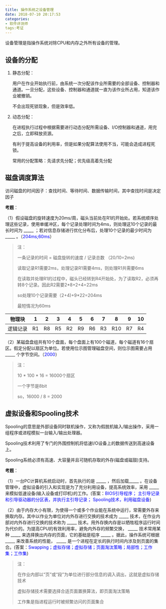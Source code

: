 ```yaml
---
title: 操作系统之设备管理
date: 2018-07-10 20:17:53
categories: 
- 软件评测师
tags:考证
---
```


设备管理是指操作系统对除CPU和内存之外所有设备的管理。

## 设备的分配

1. 静态分配：

   用户在作业开始执行前，由系统一次分配该作业所需要的全部设备、控制器和通道。一旦分配，这些设备、控制器和通道就一直为该作业所占用，知道该作业被撤销。
   
   不会出现死锁现象，但是效率低。
   
2. 动态分配：
  
   在进程执行过程中根据需要进行动态分配所需设备、I/O控制器和通道，用完之后，立即释放资源。
   
   有利于提高设备的利用率，但是如果分配算法使用不当，可能会造成进程死锁。
   
   常用的分配策略：先请求先分配；优先级高着先分配
   
   
## 磁盘调度算法

访问磁盘的时间因子：查找时间、等待时间、数据传输时间，其中查找时间是决定因子

**考题**：

（1）假设磁盘的旋转速度为20ms/周，磁头当前处在R1的开始处。若系统顺序处理这些记录，使用单缓冲区，每个记录处理时间为4ms，则处理这10个记录的最长时间为 \_\_\_\_\_ ；若对信息存储进行优化分布后，处理10个记录的最少时间为 \_\_\_\_\_ 。（<font color=blue>204ms;60ms</font>）

> 注：
> 
> 一条记录的时间 = 磁盘旋转的速度 / 记录总数 （20/10=2ms)
> 
> 读取记录R1需要2ms，处理记录R1需要4ms，则处理R1共需要6ms
> 
> 在读取并处理R1的过程中，磁头已经转到R4开始处，为了读取R2，必须再转8个记录。因此R2需要2*8+2+4=22ms
> 
> so处理10个记录需要（2+4)+9*22=204ms
> 
> 最短情况为60ms


| 物理块  |  1 |  2 |  3 |  4 |  5 |  6 |  7 |  8 |  9 | 10 |
| :---:  |:--:|:--:|:--:|:--:|:--:|:--:|:--:|:--:|:--:|:--:|
| 逻辑记录 | R1 | R8 | R5 | R2 | R9 | R6 | R3 | R10 | R7 | R4 |


（2）某磁盘盘组共有10个盘面，每个盘面上有100个磁道，每个磁道有16个扇区。假定分配以扇区为单位。若使用位示图管理磁盘空间，则位示图需要占用 \_\_\_\_\_ 个字节空间。（<font color=blue>2000</font>）

> 注：
> 
> 10 &#42; 100 &#42; 16 = 16000个扇区
> 
> 一个字节是8bit
> 
> so，16000 / 8 = 2000


## 虚拟设备和Spooling技术

Spooling的意思是外部设备同时联机操作，又称为假脱机输入/输出操作，采用一组程序或进程模拟一台输入/输出处理器。

Spooling技术利用了专门的外围控制机将低速I/O设备上的数据传送到高速设备上。

Spooling系统必须有高速、大容量并且可随机存取的外存(磁盘或磁鼓)支持。

**考题**：

（1）一台PC计算机系统启动时，首先执行的是 \_\_\_\_\_ ，然后加载\_\_\_\_\_ 。在设备管理中，虚拟设备的引入和实现是为了充分利用设备，提高系统效率，采用 \_\_\_\_\_ 来模拟低速设备(输入设备或打印机)的工作。(答案：<font color=blue>BIOS引导程序； 主引导记录和引导驱动器的分区表，并执行主引导记录； Spooling技术，利用磁盘设备</font>)

（2）由于内存大小有限，为使得一个或多个作业能在系统中运行，常需要外存来换取内存。其中以作业为单位对内外存进行交换的技术成为 \_\_\_\_\_ 技术，在作业内部对内外存进行交换的技术称为 \_\_\_\_\_ 技术。用外存换内存是以牺牲程序运行时间为代价的。为提高CPU的有效利用率，避免内外存的频繁交换， \_\_\_\_\_ 技术常用某种 \_\_\_\_\_ 来选择换出内存的页面，它的基础是程序 \_\_\_\_\_ 。据此，操作系统可根据 \_\_\_\_\_ 来改善系统的性能， \_\_\_\_\_ 是一个进程在定长的执行时间内涉及到页面的集合。(答案：<font color=blue>Swapping；虚拟存储；虚拟存储；页面淘汰策略；局部性；工作集；工作集</font>)


> 注：
> 
> 在作业内部以“页”或“段”为单位进行部分信息的调入调出，这就是虚拟存储技术
> 
> 虚拟存储技术需要选择合适页面置换算法，即页面淘汰策略
> 
> 工作集是指进程运行时被频繁访问的页面集合



   
